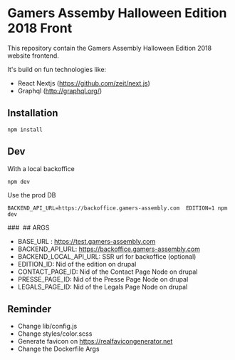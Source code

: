 # Gamers Assemby Halloween Edition 2018 Front
This repository contain the Gamers Assembly Halloween Edition 2018 website frontend.

It's build on fun technologies like:
- React Nextjs (https://github.com/zeit/next.js)
- Graphql (http://graphql.org/)

## Installation
```
npm install 
```

## Dev
With a local backoffice  
```
npm dev
```
Use the prod DB
```
BACKEND_API_URL=https://backoffice.gamers-assembly.com  EDITION=1 npm dev
```
### 
## ARGS
- BASE_URL : https://test.gamers-assembly.com 
- BACKEND_API_URL: https://backoffice.gamers-assembly.com
- BACKEND_LOCAL_API_URL: SSR url for backoffice (optional)
- EDITION_ID: Nid of the edition on drupal 
- CONTACT_PAGE_ID: Nid of the Contact Page Node on drupal
- PRESSE_PAGE_ID: Nid of the Presse Page Node on drupal
- LEGALS_PAGE_ID: Nid of the Legals Page Node on drupal


## Reminder
- Change lib/config.js
- Change styles/color.scss
- Generate favicon on https://realfavicongenerator.net 
- Change the Dockerfile Args